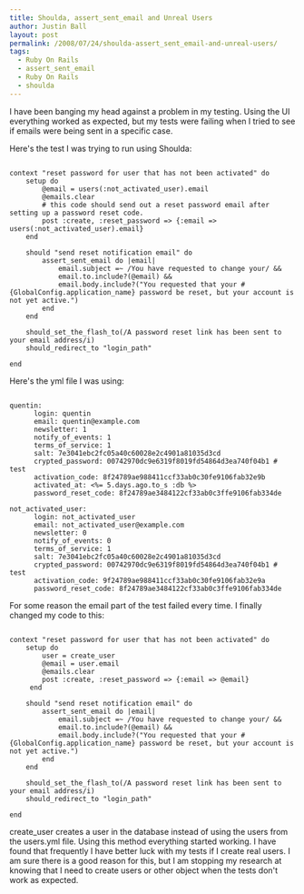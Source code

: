 ```yaml
---
title: Shoulda, assert_sent_email and Unreal Users
author: Justin Ball
layout: post
permalink: /2008/07/24/shoulda-assert_sent_email-and-unreal-users/
tags:
  - Ruby On Rails
  - assert_sent_email
  - Ruby On Rails
  - shoulda
---
```


I have been banging my head against a problem in my testing.  Using the UI everything worked as expected, but my tests were failing when I tried to see if emails were being sent in a specific case.

Here's the test I was trying to run using Shoulda:
<pre><code class="ruby">
context "reset password for user that has not been activated" do
    setup do
        @email = users(:not_activated_user).email
        @emails.clear
        # this code should send out a reset password email after setting up a password reset code.
        post :create, :reset_password => {:email => users(:not_activated_user).email}
    end

    should "send reset notification email" do
        assert_sent_email do |email|
            email.subject =~ /You have requested to change your/ &&
            email.to.include?(@email) &&
            email.body.include?("You requested that your #{GlobalConfig.application_name} password be reset, but your account is not yet active.")
        end
    end

    should_set_the_flash_to(/A password reset link has been sent to your email address/i)
    should_redirect_to "login_path"

end
</pre></code>

Here's the yml file I was using:
<pre><code class="ruby">
quentin:
      login: quentin
      email: quentin@example.com
      newsletter: 1
      notify_of_events: 1
      terms_of_service: 1
      salt: 7e3041ebc2fc05a40c60028e2c4901a81035d3cd
      crypted_password: 00742970dc9e6319f8019fd54864d3ea740f04b1 # test
      activation_code: 8f24789ae988411ccf33ab0c30fe9106fab32e9b
      activated_at: &lt;%= 5.days.ago.to_s :db %&gt;
      password_reset_code: 8f24789ae3484122cf33ab0c3ffe9106fab334de

not_activated_user:
      login: not_activated_user
      email: not_activated_user@example.com
      newsletter: 0
      notify_of_events: 0
      terms_of_service: 1
      salt: 7e3041ebc2fc05a40c60028e2c4901a81035d3cd
      crypted_password: 00742970dc9e6319f8019fd54864d3ea740f04b1 # test
      activation_code: 9f24789ae988411ccf33ab0c30fe9106fab32e9a
      password_reset_code: 8f24789ae3484122cf33ab0c3ffe9106fab334de
</pre></code>

For some reason the email part of the test failed every time.  I finally changed my code to this:

<pre><code class="ruby">
context "reset password for user that has not been activated" do
    setup do
        user = create_user
        @email = user.email
        @emails.clear
        post :create, :reset_password => {:email => @email}
     end

    should "send reset notification email" do
        assert_sent_email do |email|
            email.subject =~ /You have requested to change your/ &&
            email.to.include?(@email) &&
            email.body.include?("You requested that your #{GlobalConfig.application_name} password be reset, but your account is not yet active.")
        end
    end

    should_set_the_flash_to(/A password reset link has been sent to your email address/i)
    should_redirect_to "login_path"

end
</pre></code>

create_user creates a user in the database instead of using the users from the users.yml file.  Using this method everything started working.  I have found that frequently I have better luck with my tests if I create real users.  I am sure there is a good reason for this, but I am stopping my research at knowing that I need to create users or other object when the tests don't work as expected.

